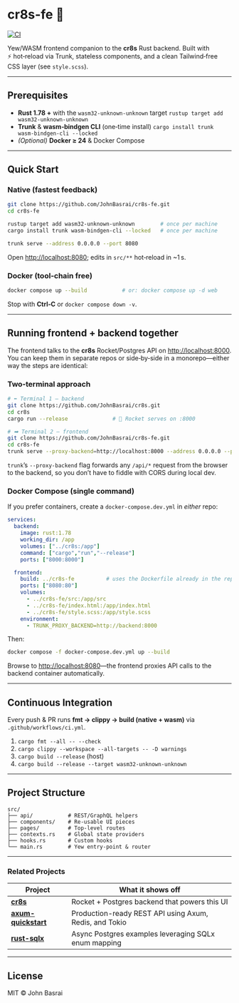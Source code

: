 
# cr8s-fe :art:

[![CI](https://github.com/JohnBasrai/cr8s-fe/actions/workflows/ci.yml/badge.svg)](https://github.com/JohnBasrai/cr8s-fe/actions/workflows/ci.yml)

Yew/WASM frontend companion to the **cr8s** Rust backend.
Built with ⚡ hot‑reload via Trunk, stateless components, and a clean Tailwind‑free CSS layer (see `style.scss`).

---

## Prerequisites

* **Rust 1.78 +** with the `wasm32-unknown-unknown` target
  `rustup target add wasm32-unknown-unknown`
* **Trunk** & **wasm‑bindgen CLI** (one‑time install)
  `cargo install trunk wasm-bindgen-cli --locked`
* *(Optional)* **Docker ≥ 24** & Docker Compose

---

## Quick Start

### Native (fastest feedback)

```bash
git clone https://github.com/JohnBasrai/cr8s-fe.git
cd cr8s-fe

rustup target add wasm32-unknown-unknown        # once per machine
cargo install trunk wasm-bindgen-cli --locked   # once per machine

trunk serve --address 0.0.0.0 --port 8080
```

Open <http://localhost:8080>; edits in `src/**` hot‑reload in ~1 s.

### Docker (tool‑chain free)

```bash
docker compose up --build           # or: docker compose up -d web
```

Stop with **Ctrl‑C** or `docker compose down -v`.


---

## Running frontend + backend together

The frontend talks to the **cr8s** Rocket/Postgres API on <http://localhost:8000>.
You can keep them in separate repos or side‑by‑side in a monorepo—either way the steps
are identical:

### Two‑terminal approach

```bash
# ⬅︎ Terminal 1 – backend
git clone https://github.com/JohnBasrai/cr8s.git
cd cr8s
cargo run --release              # 🚀 Rocket serves on :8000
```

```bash
# ➡︎ Terminal 2 – frontend
git clone https://github.com/JohnBasrai/cr8s-fe.git
cd cr8s-fe
trunk serve --proxy-backend=http://localhost:8000 --address 0.0.0.0 --port 8080
```

`trunk`’s `--proxy-backend` flag forwards any `/api/*` request from the browser to the
backend, so you don’t have to fiddle with CORS during local dev.

### Docker Compose (single command)

If you prefer containers, create a `docker-compose.dev.yml` in *either* repo:

```yaml
services:
  backend:
    image: rust:1.78
    working_dir: /app
    volumes: ["../cr8s:/app"]
    command: ["cargo","run","--release"]
    ports: ["8000:8000"]

  frontend:
    build: ../cr8s-fe          # uses the Dockerfile already in the repo
    ports: ["8080:80"]
    volumes:
      - ../cr8s-fe/src:/app/src
      - ../cr8s-fe/index.html:/app/index.html
      - ../cr8s-fe/style.scss:/app/style.scss
    environment:
      - TRUNK_PROXY_BACKEND=http://backend:8000
```

Then:

```bash
docker compose -f docker-compose.dev.yml up --build
```

Browse to <http://localhost:8080>—the frontend proxies API calls to the backend
container automatically.

---

## Continuous Integration

Every push & PR runs **fmt → clippy → build (native + wasm)** via
`.github/workflows/ci.yml`.

1. `cargo fmt --all -- --check`
2. `cargo clippy --workspace --all-targets -- -D warnings`
3. `cargo build --release` (host)
4. `cargo build --release --target wasm32-unknown-unknown`

---

## Project Structure

```
src/
├── api/           # REST/GraphQL helpers
├── components/    # Re‑usable UI pieces
├── pages/         # Top‑level routes
├── contexts.rs    # Global state providers
├── hooks.rs       # Custom hooks
└── main.rs        # Yew entry‑point & router
```

---

### Related Projects

| Project | What it shows off |
|---------|------------------|
| **[cr8s](https://github.com/JohnBasrai/cr8s)** | Rocket + Postgres backend that powers this UI |
| **[axum-quickstart](https://github.com/JohnBasrai/axum-quickstart)** | Production-ready REST API using Axum, Redis, and Tokio |
| **[rust-sqlx](https://github.com/JohnBasrai/rust-sqlx)** | Async Postgres examples leveraging SQLx enum mapping |

---

## License

MIT © John Basrai
